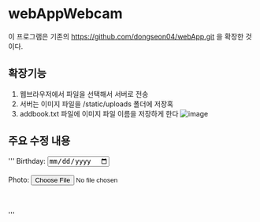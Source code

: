 # webAppWebcam
이 프로그램은 기존의 https://github.com/dongseon04/webApp.git 을 확장한 것이다.
## 확장기능
1. 웹브라우저에서 파일을 선택해서 서버로 전송
2. 서버는 이미지 파일을 /static/uploads 폴더에 저장혹
3. addbook.txt 파일에 이미지 파일 이름을 저장하게 한다
![image](https://github.com/user-attachments/assets/b606d9d5-2daf-4c99-97b3-9b7edc78d932)

## 주요 수정 내용
'''
<label for="birthday">Birthday:</label>
      <input type="date" id="birthday" name="pybirthday" required>
      <br><br>
      <label for="photo">Photo:</label>
      <input type="file" id="photo" name="pyphoto" accept="image/*" onchange="previewImage(event)">
      <br><br>
      <img id="photoPreview" src="#" alt="Image Preview" style="display:none; max-width: 200px; max-height: 200px;">
      <br><br>
'''

